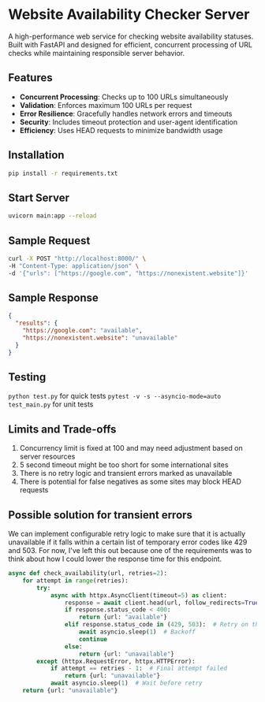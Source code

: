 # Website Availability Checker Server

A high-performance web service for checking website availability statuses. Built with FastAPI and designed for efficient, concurrent processing of URL checks while maintaining responsible server behavior.

## Features

- **Concurrent Processing**: Checks up to 100 URLs simultaneously
- **Validation**: Enforces maximum 100 URLs per request
- **Error Resilience**: Gracefully handles network errors and timeouts
- **Security**: Includes timeout protection and user-agent identification
- **Efficiency**: Uses HEAD requests to minimize bandwidth usage

## Installation

```bash
pip install -r requirements.txt
```

## Start Server
```bash
uvicorn main:app --reload
```

## Sample Request
```bash
curl -X POST "http://localhost:8000/" \
-H "Content-Type: application/json" \
-d '{"urls": ["https://google.com", "https://nonexistent.website"]}'
```

## Sample Response
```json
{
  "results": {
    "https://google.com": "available",
    "https://nonexistent.website": "unavailable"
  }
}
```

## Testing
`python test.py` for quick tests
`pytest -v -s --asyncio-mode=auto test_main.py` for unit tests

## Limits and Trade-offs
1. Concurrency limit is fixed at 100 and may need adjustment based on server resources
2. 5 second timeout might be too short for some international sites
3. There is no retry logic and transient errors marked as unavailable
4. There is potential for false negatives as some sites may block HEAD requests

## Possible solution for transient errors
We can implement configurable retry logic to make sure that it is actually unavailable if it falls within
a certain list of temporary error codes like 429 and 503. For now, I've left this out because one of the
requirements was to think about how I could lower the response time for this endpoint.
```python
async def check_availability(url, retries=2):
    for attempt in range(retries):
        try:
            async with httpx.AsyncClient(timeout=5) as client:
                response = await client.head(url, follow_redirects=True)
                if response.status_code < 400:
                    return {url: "available"}
                elif response.status_code in (429, 503):  # Retry on these
                    await asyncio.sleep(1)  # Backoff
                    continue
                else:
                    return {url: "unavailable"}
        except (httpx.RequestError, httpx.HTTPError):
            if attempt == retries - 1:  # Final attempt failed
                return {url: "unavailable"}
            await asyncio.sleep(1)  # Wait before retry
    return {url: "unavailable"}
```